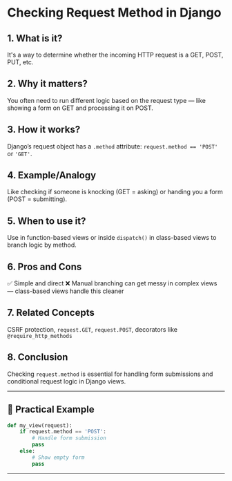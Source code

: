 # Checking Request Method in Django

## 1. What is it?
It's a way to determine whether the incoming HTTP request is a GET, POST, PUT, etc.

## 2. Why it matters?
You often need to run different logic based on the request type — like showing a form on GET and processing it on POST.

## 3. How it works?
Django’s request object has a `.method` attribute: `request.method == 'POST'` or `'GET'`.

## 4. Example/Analogy
Like checking if someone is knocking (GET = asking) or handing you a form (POST = submitting).

## 5. When to use it?
Use in function-based views or inside `dispatch()` in class-based views to branch logic by method.

## 6. Pros and Cons
✅ Simple and direct ❌ Manual branching can get messy in complex views — class-based views handle this cleaner

## 7. Related Concepts
CSRF protection, `request.GET`, `request.POST`, decorators like `@require_http_methods`

## 8. Conclusion
Checking `request.method` is essential for handling form submissions and conditional request logic in Django views.

---

## 🔹 Practical Example

```python
def my_view(request):
    if request.method == 'POST':
        # Handle form submission
        pass
    else:
        # Show empty form
        pass
```

---